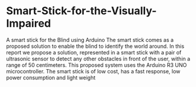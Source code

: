# Smart-Stick-for-the-Visually-Impaired
A smart stick for the Blind using Arduino
The smart stick comes as a proposed solution to 
enable the blind to identify the world around. In this report we 
propose a solution, represented in a smart stick with a pair of 
ultrasonic sensor to detect any other obstacles in front of the user, 
within a range of 50 centimeters. This proposed system uses the 
Arduino R3 UNO microcontroller. 
The smart stick is of low cost, has a fast response, low power 
consumption and light weight
